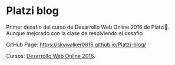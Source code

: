 # Platzi blog

Primer desafio del curso de Desarrollo Web Online 2016 de Platzi:green_heart:.    
Aunque mejorado con la clase de resolviendo el desafio

GitHub Page: https://skywalker0816.github.io/Platzi-blog/

Cursos: [Desarrollo Web Online 2016](https://platzi.com/clases/html5-css3-2016/).
